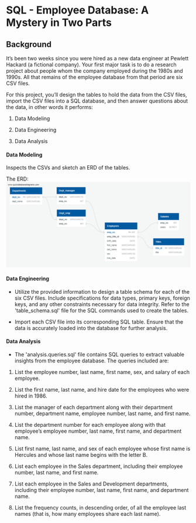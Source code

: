 # SQL - Employee Database: A Mystery in Two Parts


## Background

It’s been two weeks since you were hired as a new data engineer at Pewlett Hackard (a fictional company). Your first major task is to do a research project about people whom the company employed during the 1980s and 1990s. All that remains of the employee database from that period are six CSV files.

For this project, you’ll design the tables to hold the data from the CSV files, import the CSV files into a SQL database, and then answer questions about the data, in other words it performs:

1. Data Modeling

2. Data Engineering

3. Data Analysis


#### Data Modeling

Inspects the CSVs and sketch an ERD of the tables.

The ERD:
![ERD](EmployeeSQL/ERD_EmployeeSQL.png)

#### Data Engineering

* Utilize the provided information to design a table schema for each of the six CSV files. Include specifications for data types, primary keys, foreign keys, and any other constraints necessary for data integrity. Refer to the 'table_schema.sql' file for the SQL commands used to create the tables.

* Import each CSV file into its corresponding SQL table. Ensure that the data is accurately loaded into the database for further analysis.

#### Data Analysis

* The 'analysis.queries.sql' file contains SQL queries to extract valuable insights from the employee database. The queries included are:

1. List the employee number, last name, first name, sex, and salary of each employee.

2. List the first name, last name, and hire date for the employees who were hired in 1986.

3. List the manager of each department along with their department number, department name, employee number, last name, and first name.

4. List the department number for each employee along with that employee’s employee number, last name, first name, and department name.

5. List first name, last name, and sex of each employee whose first name is Hercules and whose last name begins with the letter B.

6. List each employee in the Sales department, including their employee number, last name, and first name.

7. List each employee in the Sales and Development departments, including their employee number, last name, first name, and department name.

8. List the frequency counts, in descending order, of all the employee last names (that is, how many employees share each last name).

